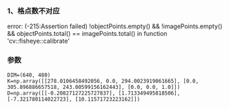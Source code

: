 ### 1、格点数不对应

error: (-215:Assertion failed) !objectPoints.empty() && !imagePoints.empty() && objectPoints.total() == imagePoints.total() in function 'cv::fisheye::calibrate'

### 参数

```
DIM=(640, 480)
K=np.array([[278.0106458492056, 0.0, 294.0023919061665], [0.0, 305.896886657518, 243.00599156162443], [0.0, 0.0, 1.0]])
D=np.array([[-0.20827127225727837], [1.713349495818506], [-7.321780114022723], [10.11571723223162]])
```